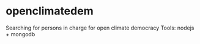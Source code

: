# openclimatedem
Searching for persons in charge for open climate democracy
Tools: nodejs + mongodb
